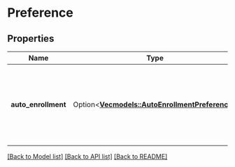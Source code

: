 # Preference

## Properties

Name | Type | Description | Notes
------------ | ------------- | ------------- | -------------
**auto_enrollment** | Option<[**Vec<models::AutoEnrollmentPreference>**](AutoEnrollmentPreference.md)> | Filters the results to only include offers with the auto-enrollment preference specified. | [optional]

[[Back to Model list]](../README.md#documentation-for-models) [[Back to API list]](../README.md#documentation-for-api-endpoints) [[Back to README]](../README.md)


